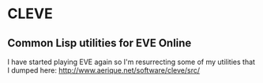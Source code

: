 # CLEVE

## Common Lisp utilities for EVE Online

I have started playing EVE again so I'm resurrecting some of my
utilities that I dumped here: http://www.aerique.net/software/cleve/src/
